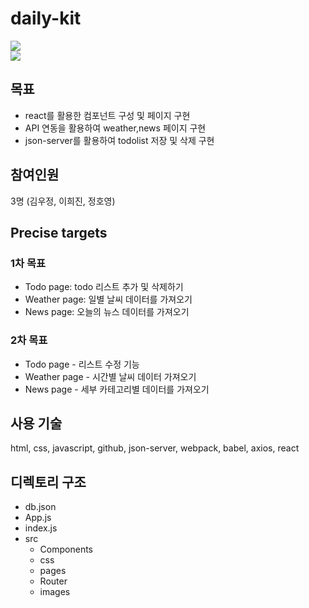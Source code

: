# daily-kit

<a href='https://ifh.cc/v-1tZ2us' target='_blank'><img src='https://ifh.cc/g/1tZ2us.png' border='0'></a>
<br>
<a href='https://ifh.cc/v-FI7XuO' target='_blank'><img src='https://ifh.cc/g/FI7XuO.png' border='0'></a>
<br>

## 목표

- react를 활용한 컴포넌트 구성 및 페이지 구현
- API 연동을 활용하여 weather,news 페이지 구현
- json-server를 활용하여 todolist 저장 및 삭제 구현

## 참여인원

3명 (김우정, 이희진, 정호영)

## Precise targets

### 1차 목표

- Todo page: todo 리스트 추가 및 삭제하기
- Weather page: 일별 날씨 데이터를 가져오기
- News page: 오늘의 뉴스 데이터를 가져오기
  <br>

### 2차 목표

- Todo page - 리스트 수정 기능
- Weather page - 시간별 날씨 데이터 가져오기
- News page - 세부 카테고리별 데이터를 가져오기

## 사용 기술

html, css, javascript, github, json-server, webpack, babel, axios, react
<br>

## 디렉토리 구조

- db.json
- App.js
- index.js
- src
  - Components
  - css
  - pages
  - Router
  - images

